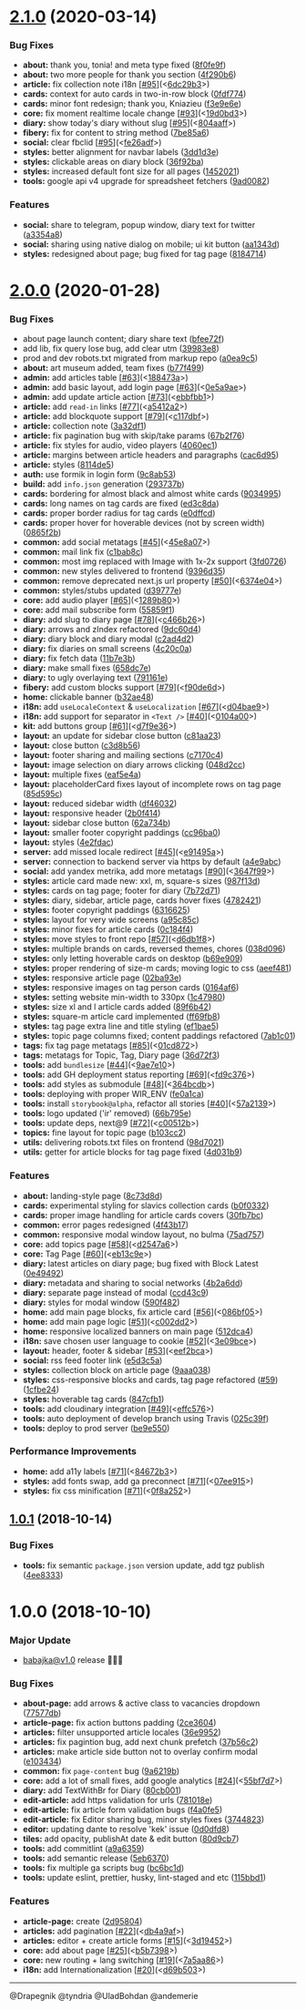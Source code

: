 # [2.1.0](https://github.com/babajka/babajka-frontend/compare/v2.0.0...v2.1.0) (2020-03-14)

### Bug Fixes

- **about:** thank you, tonia! and meta type fixed ([8f0fe9f](https://github.com/babajka/babajka-frontend/commit/8f0fe9f36f320c83c15a283537e8238815743150))
- **about:** two more people for thank you section ([4f290b6](https://github.com/babajka/babajka-frontend/commit/4f290b63242f8a1e98134c2a2b7038856b682b80))
- **article:** fix collection note i18n [[#95](https://github.com/babajka/babajka-frontend/issues/95)](<[6dc29b3](https://github.com/babajka/babajka-frontend/commit/6dc29b32d3d247d7c1baf2999f780ada097b5e64)>)
- **cards:** context for auto cards in two-in-row block ([0fdf774](https://github.com/babajka/babajka-frontend/commit/0fdf7745e59dbef0722ee486a032cf728cc2a1e9))
- **cards:** minor font redesign; thank you, Kniazieu ([f3e9e6e](https://github.com/babajka/babajka-frontend/commit/f3e9e6ebbfa114b46466404b3fde3edc3ab30282))
- **core:** fix moment realtime locale change [[#93](https://github.com/babajka/babajka-frontend/issues/93)](<[19d0bd3](https://github.com/babajka/babajka-frontend/commit/19d0bd3230e1988beb0edbe8d8100643ab743bf5)>)
- **diary:** show today's diary without slug [[#95](https://github.com/babajka/babajka-frontend/issues/95)](<[804aaff](https://github.com/babajka/babajka-frontend/commit/804aaffc82c57b80f8c9f52b91b6bab61a3cc055)>)
- **fibery:** fix for content to string method ([7be85a6](https://github.com/babajka/babajka-frontend/commit/7be85a62031552a7de30cbd48658c7915dbdf303))
- **social:** clear fbclid [[#95](https://github.com/babajka/babajka-frontend/issues/95)](<[fe26adf](https://github.com/babajka/babajka-frontend/commit/fe26adf677dd4827092534e9c1ba9f25b681c30a)>)
- **styles:** better alignment for navbar labels ([3dd1d3e](https://github.com/babajka/babajka-frontend/commit/3dd1d3edbcb5ba9c4e831b0c8c9bf66448e8cbae))
- **styles:** clickable areas on diary block ([36f92ba](https://github.com/babajka/babajka-frontend/commit/36f92ba25dfbf47e5eb53ed1e1db605bd169e165))
- **styles:** increased default font size for all pages ([1452021](https://github.com/babajka/babajka-frontend/commit/1452021793ae2409e224ac7950a4c3e58a3804a9))
- **tools:** google api v4 upgrade for spreadsheet fetchers ([9ad0082](https://github.com/babajka/babajka-frontend/commit/9ad0082e84f14a8cacf87ada89bd65add6838496))

### Features

- **social:** share to telegram, popup window, diary text for twitter ([a3354a8](https://github.com/babajka/babajka-frontend/commit/a3354a85d31fd9f26f45bcc0c2b69dd9de62ab93))
- **social:** sharing using native dialog on mobile; ui kit button ([aa1343d](https://github.com/babajka/babajka-frontend/commit/aa1343d3b0712a4ae84b2d63f45f51ced10a2d2c))
- **styles:** redesigned about page; bug fixed for tag page ([8184714](https://github.com/babajka/babajka-frontend/commit/81847141c84f43f27e86488dbab9eedf68650a25))

# [2.0.0](https://github.com/babajka/babajka-frontend/compare/v1.0.1...v2.0.0) (2020-01-28)

### Bug Fixes

- about page launch content; diary share text ([bfee72f](https://github.com/babajka/babajka-frontend/commit/bfee72f8f3d788deaaeacf8d3dac8e14c216a8b9))
- add lib, fix query lose bug, add clear utm ([39983e8](https://github.com/babajka/babajka-frontend/commit/39983e84ece328b51d9355afa7e49f8f8b6259b8))
- prod and dev robots.txt migrated from markup repo ([a0ea9c5](https://github.com/babajka/babajka-frontend/commit/a0ea9c5aee8a2c7005ee3e0b2edaf54801d98b27))
- **about:** art museum added, team fixes ([b77f499](https://github.com/babajka/babajka-frontend/commit/b77f4999c02684e3d14039d9e66406620871551d))
- **admin:** add articles table [[#63](https://github.com/babajka/babajka-frontend/issues/63)](<[188473a](https://github.com/babajka/babajka-frontend/commit/188473abdbc3bf5324f057e1bdefae9724aefbec)>)
- **admin:** add basic layout, add login page [[#63](https://github.com/babajka/babajka-frontend/issues/63)](<[0e5a9ae](https://github.com/babajka/babajka-frontend/commit/0e5a9ae0828b8bdcd52791007504d49512fbe83f)>)
- **admin:** add update article action [[#73](https://github.com/babajka/babajka-frontend/issues/73)](<[ebbfbb1](https://github.com/babajka/babajka-frontend/commit/ebbfbb1593c6cd25d3ac477c7f8d0410d98981ed)>)
- **article:** add `read-in` links [[#77](https://github.com/babajka/babajka-frontend/issues/77)](<[a5412a2](https://github.com/babajka/babajka-frontend/commit/a5412a2eed29feb245246484c490814944445457)>)
- **article:** add blockquote support [[#79](https://github.com/babajka/babajka-frontend/issues/79)](<[c117dbf](https://github.com/babajka/babajka-frontend/commit/c117dbf46bb4ab7f331f41a46bb4291ea841b785)>)
- **article:** collection note ([3a32df1](https://github.com/babajka/babajka-frontend/commit/3a32df100f9978990c9e86dc92529de5c1fd2c9b))
- **article:** fix pagination bug with skip/take params ([67b2f76](https://github.com/babajka/babajka-frontend/commit/67b2f76e2c0e654bd296096eca6154a063f3676e))
- **article:** fix styles for audio, video players ([4060ec1](https://github.com/babajka/babajka-frontend/commit/4060ec1a07a1efbd581e6ed61863c0c77eb8b9de))
- **article:** margins between article headers and paragraphs ([cac6d95](https://github.com/babajka/babajka-frontend/commit/cac6d95044f7c7b7627b003ba7673391ed5646cd))
- **article:** styles ([8114de5](https://github.com/babajka/babajka-frontend/commit/8114de5411eca14d43b8f29cc13169b0e915693d))
- **auth:** use formik in login form ([9c8ab53](https://github.com/babajka/babajka-frontend/commit/9c8ab53832b9c0efb09c51d7fc29ae125752119f))
- **build:** add `info.json` generation ([293737b](https://github.com/babajka/babajka-frontend/commit/293737b1aac108ae67fc271847518050b8b5d798))
- **cards:** bordering for almost black and almost white cards ([9034995](https://github.com/babajka/babajka-frontend/commit/9034995d37fa3870076fd61812840a392517c703))
- **cards:** long names on tag cards are fixed ([ed3c8da](https://github.com/babajka/babajka-frontend/commit/ed3c8da11b4411978813127c16914cb4fb7faa1e))
- **cards:** proper border radius for tag cards ([e0dffcd](https://github.com/babajka/babajka-frontend/commit/e0dffcdf630771b5d0472e9de4b6fcc294080815))
- **cards:** proper hover for hoverable devices (not by screen width) ([0865f2b](https://github.com/babajka/babajka-frontend/commit/0865f2bad6ab2ee827224fee8691506438d26727))
- **common:** add social metatags [[#45](https://github.com/babajka/babajka-frontend/issues/45)](<[45e8a07](https://github.com/babajka/babajka-frontend/commit/45e8a07c528341a127178b895537c79051bc9ff3)>)
- **common:** mail link fix ([c1bab8c](https://github.com/babajka/babajka-frontend/commit/c1bab8c106e0524510d263adaadc81743e3673e6))
- **common:** most img replaced with Image with 1x-2x support ([3fd0726](https://github.com/babajka/babajka-frontend/commit/3fd072604a0766392e45eb2e1bab60e8681ad82a))
- **common:** new styles delivered to frontend ([9396d35](https://github.com/babajka/babajka-frontend/commit/9396d35e8a35febed0284ab21cd78713eb7efe09))
- **common:** remove deprecated next.js url property [[#50](https://github.com/babajka/babajka-frontend/issues/50)](<[6374e04](https://github.com/babajka/babajka-frontend/commit/6374e04a7b0a1d400b82aec6f05cb5c68799bdc9)>)
- **common:** styles/stubs updated ([d39777e](https://github.com/babajka/babajka-frontend/commit/d39777e87082c0101433a888623f8c0d282c3997))
- **core:** add audio player [[#65](https://github.com/babajka/babajka-frontend/issues/65)](<[1289b80](https://github.com/babajka/babajka-frontend/commit/1289b801f9c6b2c58f6c96a5c7b97dde4e7123dc)>)
- **core:** add mail subscribe form ([55859f1](https://github.com/babajka/babajka-frontend/commit/55859f1668f2c0291e37affefe79f3e9d2e5cd90))
- **diary:** add slug to diary page [[#78](https://github.com/babajka/babajka-frontend/issues/78)](<[c466b26](https://github.com/babajka/babajka-frontend/commit/c466b26ec11ed281c72ede3100e46d549368900f)>)
- **diary:** arrows and zIndex refactored ([9dc60d4](https://github.com/babajka/babajka-frontend/commit/9dc60d404c3845dab094036aef245b0d29fcdcb2))
- **diary:** diary block and diary modal ([c2ad4d2](https://github.com/babajka/babajka-frontend/commit/c2ad4d21ffa77e64b7ae13231362ea8d9994360c))
- **diary:** fix diaries on small screens ([4c20c0a](https://github.com/babajka/babajka-frontend/commit/4c20c0aa927130c009cdb45775d36d2fe916f75b))
- **diary:** fix fetch data ([11b7e3b](https://github.com/babajka/babajka-frontend/commit/11b7e3b88799e306f3325b343615676eaa75c41f))
- **diary:** make small fixes ([658dc7e](https://github.com/babajka/babajka-frontend/commit/658dc7e985523db2007013911ac56d2bf9bbc4b2))
- **diary:** to ugly overlaying text ([791161e](https://github.com/babajka/babajka-frontend/commit/791161e842b6c0b662687646d7ed7348650df951))
- **fibery:** add custom blocks support [[#79](https://github.com/babajka/babajka-frontend/issues/79)](<[f90de6d](https://github.com/babajka/babajka-frontend/commit/f90de6dd17e9a3e4e2bf6ddb3f7c0ae1f6ef9613)>)
- **home:** clickable banner ([b32ae48](https://github.com/babajka/babajka-frontend/commit/b32ae48b69504ea8e21b7f525946a6823bd91229))
- **i18n:** add `useLocaleContext` & `useLocalization` [[#67](https://github.com/babajka/babajka-frontend/issues/67)](<[d04bae9](https://github.com/babajka/babajka-frontend/commit/d04bae995b59aa251859ec2972bc27435a0a829a)>)
- **i18n:** add support for separator in `<Text />` [[#40](https://github.com/babajka/babajka-frontend/issues/40)](<[0104a00](https://github.com/babajka/babajka-frontend/commit/0104a005985f824e9c048800ae525fd646a837dc)>)
- **kit:** add buttons group [[#61](https://github.com/babajka/babajka-frontend/issues/61)](<[d7f9e36](https://github.com/babajka/babajka-frontend/commit/d7f9e36963e2a17eac4469ce26d818d9a68fd6dc)>)
- **layout:** an update for sidebar close button ([c81aa23](https://github.com/babajka/babajka-frontend/commit/c81aa23c5ca022ce6fa6ca41362fffbfe3898f49))
- **layout:** close button ([c3d8b56](https://github.com/babajka/babajka-frontend/commit/c3d8b56bb3c15b50a3a6cf6265a102f552caf766))
- **layout:** footer sharing and mailing sections ([c7170c4](https://github.com/babajka/babajka-frontend/commit/c7170c449ba6c8c10bcc3995c142b87ec70a94f8))
- **layout:** image selection on diary arrows clicking ([048d2cc](https://github.com/babajka/babajka-frontend/commit/048d2cc536545e2015d4ef8f4c24815425e4ce59))
- **layout:** multiple fixes ([eaf5e4a](https://github.com/babajka/babajka-frontend/commit/eaf5e4ab621808aece63f16a11b7bdf8c0d819c6))
- **layout:** placeholderCard fixes layout of incomplete rows on tag page ([85d595c](https://github.com/babajka/babajka-frontend/commit/85d595cf8ff3a8e9fabe8e7b1a7eb1a2b1bae969))
- **layout:** reduced sidebar width ([df46032](https://github.com/babajka/babajka-frontend/commit/df460325e7df0f112d18c2cac9fc4843efef1269))
- **layout:** responsive header ([2b0f414](https://github.com/babajka/babajka-frontend/commit/2b0f414d62c7dbdc3926ae987c2941084fb79c9b))
- **layout:** sidebar close button ([62a734b](https://github.com/babajka/babajka-frontend/commit/62a734bca0477f137cb05652600cb1bcf72f8d29))
- **layout:** smaller footer copyright paddings ([cc96ba0](https://github.com/babajka/babajka-frontend/commit/cc96ba00691558ca560cb31c45c2d8661e6a07be))
- **layout:** styles ([4e2fdac](https://github.com/babajka/babajka-frontend/commit/4e2fdaccbe57200c15c7c63bfebf311d780d58c7))
- **server:** add missed locale redirect [[#45](https://github.com/babajka/babajka-frontend/issues/45)](<[e91495a](https://github.com/babajka/babajka-frontend/commit/e91495afec3a4c9af7e4c7781b38793eb0136380)>)
- **server:** connection to backend server via https by default ([a4e9abc](https://github.com/babajka/babajka-frontend/commit/a4e9abcdf36df01c23357f742e08e96a55d29936))
- **social:** add yandex metrika, add more metatags [[#90](https://github.com/babajka/babajka-frontend/issues/90)](<[3647f99](https://github.com/babajka/babajka-frontend/commit/3647f993f1b3fa1b5acc935a3a9e08af8fae140c)>)
- **styles:** article card made new: xxl, m, square-s sizes ([987f13d](https://github.com/babajka/babajka-frontend/commit/987f13db9dd098206ca216ccc4b7ad02361f6c6d))
- **styles:** cards on tag page; footer for diary ([7b72d71](https://github.com/babajka/babajka-frontend/commit/7b72d7159b6b2bef8db783c388f59bc95c93b297))
- **styles:** diary, sidebar, article page, cards hover fixes ([4782421](https://github.com/babajka/babajka-frontend/commit/4782421e9026600db38c71d45b9bb833df749310))
- **styles:** footer copyright paddings ([6316625](https://github.com/babajka/babajka-frontend/commit/631662519d6e5fb15a72d0a1221e6dd2c16dd924))
- **styles:** layout for very wide screens ([a95c85c](https://github.com/babajka/babajka-frontend/commit/a95c85ce41f374b248411627dc09aad7d7442719))
- **styles:** minor fixes for article cards ([0c184f4](https://github.com/babajka/babajka-frontend/commit/0c184f4611a15bfd0df1dffe3745f920e14def15))
- **styles:** move styles to front repo [[#57](https://github.com/babajka/babajka-frontend/issues/57)](<[d6db1f8](https://github.com/babajka/babajka-frontend/commit/d6db1f857915b3ff54bdc3aba7940dff838c1ab9)>)
- **styles:** multiple brands on cards, reversed themes, chores ([038d096](https://github.com/babajka/babajka-frontend/commit/038d096ad34bff7df8e96d213594d9b96babd9fb))
- **styles:** only letting hoverable cards on desktop ([b69e909](https://github.com/babajka/babajka-frontend/commit/b69e9099120b14f969e99f6f13f036b0d736cf48))
- **styles:** proper rendering of size-m cards; moving logic to css ([aeef481](https://github.com/babajka/babajka-frontend/commit/aeef481ed900e1648777a571fac8039394a3ed8d))
- **styles:** responsive article page ([02ba93e](https://github.com/babajka/babajka-frontend/commit/02ba93e41dd86b08c443982f2c9b7c46c507b280))
- **styles:** responsive images on tag person cards ([0164af6](https://github.com/babajka/babajka-frontend/commit/0164af6f0b06d0f51789564f2e26cc26fa4923bb))
- **styles:** setting website min-width to 330px ([1c47980](https://github.com/babajka/babajka-frontend/commit/1c479802c58816d47a1c54511a2aef6419f5f6c5))
- **styles:** size xl and l article cards added ([89f6b42](https://github.com/babajka/babajka-frontend/commit/89f6b428da8adf45eb1bc3074e2af6db344c3ce4))
- **styles:** square-m article card implemented ([ff69fb8](https://github.com/babajka/babajka-frontend/commit/ff69fb899e86931374796c71b4299ab0e7ec2c6b))
- **styles:** tag page extra line and title styling ([ef1bae5](https://github.com/babajka/babajka-frontend/commit/ef1bae5b34dba65fbf2174ba1297773ad57f104f))
- **styles:** topic page columns fixed; content paddings refactored ([7ab1c01](https://github.com/babajka/babajka-frontend/commit/7ab1c01b3715d3fdd983eac8d1473be2c9600231))
- **tags:** fix tag page metatags [[#85](https://github.com/babajka/babajka-frontend/issues/85)](<[01cd872](https://github.com/babajka/babajka-frontend/commit/01cd872040ca600ccc6fc4b93463c24cda895ffc)>)
- **tags:** metatags for Topic, Tag, Diary page ([36d72f3](https://github.com/babajka/babajka-frontend/commit/36d72f396160e9faed8197997b84801dbec66e29))
- **tools:** add `bundlesize` [[#44](https://github.com/babajka/babajka-frontend/issues/44)](<[9ae7e10](https://github.com/babajka/babajka-frontend/commit/9ae7e10503cb9783d688f8f203c7f896cd58dd60)>)
- **tools:** add GH deployment status reporting [[#69](https://github.com/babajka/babajka-frontend/issues/69)](<[fd9c376](https://github.com/babajka/babajka-frontend/commit/fd9c376cca3a6e6bb2533ec1e2a42f53b2eb2bad)>)
- **tools:** add styles as submodule [[#48](https://github.com/babajka/babajka-frontend/issues/48)](<[364bcdb](https://github.com/babajka/babajka-frontend/commit/364bcdbdeabf90ebb322c9ab07e52920cd814c08)>)
- **tools:** deploying with proper WIR_ENV ([fe0a1ca](https://github.com/babajka/babajka-frontend/commit/fe0a1cae2c03d54dec66b165bb8a3fdc7f1b1ea0))
- **tools:** install `storybook@alpha`, refactor all stories [[#40](https://github.com/babajka/babajka-frontend/issues/40)](<[57a2139](https://github.com/babajka/babajka-frontend/commit/57a21390ca3449f5e9c7d7ca57debcb6e9302455)>)
- **tools:** logo updated ('ir' removed) ([66b795e](https://github.com/babajka/babajka-frontend/commit/66b795e69859c077f1beff42550248e86b116e3e))
- **tools:** update deps, next@9 [[#72](https://github.com/babajka/babajka-frontend/issues/72)](<[c00512b](https://github.com/babajka/babajka-frontend/commit/c00512bb59e410388ca0ff749a90a79aa63482a2)>)
- **topics:** fine layout for topic page ([b103cc2](https://github.com/babajka/babajka-frontend/commit/b103cc25d5beaa92abc7080b5f4f72bb18d2e3ba))
- **utils:** delivering robots.txt files on frontend ([98d7021](https://github.com/babajka/babajka-frontend/commit/98d7021fe0231bdf242f9b9c35597ffdcf18a90f))
- **utils:** getter for article blocks for tag page fixed ([4d031b9](https://github.com/babajka/babajka-frontend/commit/4d031b9cd74a885c32b550997a49cb289fc91e6c))

### Features

- **about:** landing-style page ([8c73d8d](https://github.com/babajka/babajka-frontend/commit/8c73d8d3e4eee0ae1e839eff851453441e55ea56))
- **cards:** experimental styling for slavics collection cards ([b0f0332](https://github.com/babajka/babajka-frontend/commit/b0f0332202468a378000c2f1622845c1ca17a5b1))
- **cards:** proper image handling for article cards covers ([30fb7bc](https://github.com/babajka/babajka-frontend/commit/30fb7bc4685f79f2cc3dad2db75de0278658dda0))
- **common:** error pages redesigned ([4f43b17](https://github.com/babajka/babajka-frontend/commit/4f43b17e18eacafdca629c6b40043d29c171b8cc))
- **common:** responsive modal window layout, no bulma ([75ad757](https://github.com/babajka/babajka-frontend/commit/75ad757d5577e9ce52b6739231501eb34c7cae41))
- **core:** add topics page [[#58](https://github.com/babajka/babajka-frontend/issues/58)](<[d2547a6](https://github.com/babajka/babajka-frontend/commit/d2547a600d09d5054e288e997249d28b516b3834)>)
- **core:** Tag Page [[#60](https://github.com/babajka/babajka-frontend/issues/60)](<[eb13c9e](https://github.com/babajka/babajka-frontend/commit/eb13c9e5f706d16aded931e39a2cfcef1fe66522)>)
- **diary:** latest articles on diary page; bug fixed with Block Latest ([0e49492](https://github.com/babajka/babajka-frontend/commit/0e49492893cb96210e04f04291793d0afdeea9fd))
- **diary:** metadata and sharing to social networks ([4b2a6dd](https://github.com/babajka/babajka-frontend/commit/4b2a6dd5cc9a34e56712aef32b66485368ad4062))
- **diary:** separate page instead of modal ([ccd43c9](https://github.com/babajka/babajka-frontend/commit/ccd43c95088550155f07be44efb9dbde0a5af96d))
- **diary:** styles for modal window ([590f482](https://github.com/babajka/babajka-frontend/commit/590f482240ebbe9e50d350357e7126cadc06fd19))
- **home:** add main page blocks, fix article card [[#56](https://github.com/babajka/babajka-frontend/issues/56)](<[086bf05](https://github.com/babajka/babajka-frontend/commit/086bf05c80383299e7f0a8b86761b1c3800383d0)>)
- **home:** add main page logic [[#51](https://github.com/babajka/babajka-frontend/issues/51)](<[c002dd2](https://github.com/babajka/babajka-frontend/commit/c002dd2ef1cf6e73454b7f40e1db7630d24bf117)>)
- **home:** responsive localized banners on main page ([512dca4](https://github.com/babajka/babajka-frontend/commit/512dca43c3eef2cac13ba8d2831ea906b3b237e2))
- **i18n:** save chosen user language to cookie [[#52](https://github.com/babajka/babajka-frontend/issues/52)](<[3e09bce](https://github.com/babajka/babajka-frontend/commit/3e09bce8b20c1956b2a4e0c34c741b5b5cb71b40)>)
- **layout:** header, footer & sidebar [[#53](https://github.com/babajka/babajka-frontend/issues/53)](<[eef2bca](https://github.com/babajka/babajka-frontend/commit/eef2bca8b82720a73935722bc6dca2940464813d)>)
- **social:** rss feed footer link ([e5d3c5a](https://github.com/babajka/babajka-frontend/commit/e5d3c5a2c4ea1b4dcb48d10cf57ca563c3fef79d))
- **styles:** collection block on article page ([9aaa038](https://github.com/babajka/babajka-frontend/commit/9aaa0384be22f1adc6c45e0d2d9c7bd0ffaff515))
- **styles:** css-responsive blocks and cards, tag page refactored ([#59](https://github.com/babajka/babajka-frontend/issues/59)) ([1cfbe24](https://github.com/babajka/babajka-frontend/commit/1cfbe2471637d1ef8a514590d72f95a4f4e1a54a))
- **styles:** hoverable tag cards ([847cfb1](https://github.com/babajka/babajka-frontend/commit/847cfb1c508eb36fee4cfe80218c0a6cb7f9e43a))
- **tools:** add cloudinary integration [[#49](https://github.com/babajka/babajka-frontend/issues/49)](<[effc576](https://github.com/babajka/babajka-frontend/commit/effc5764d35aafb22145470171a621475a3fa89e)>)
- **tools:** auto deployment of develop branch using Travis ([025c39f](https://github.com/babajka/babajka-frontend/commit/025c39fc9a9442b78ebdb6c96afb9e24889fda15))
- **tools:** deploy to prod server ([be9e550](https://github.com/babajka/babajka-frontend/commit/be9e5509c33d424626fabe8c148d62e88f237a07))

### Performance Improvements

- **home:** add a11y labels [[#71](https://github.com/babajka/babajka-frontend/issues/71)](<[84672b3](https://github.com/babajka/babajka-frontend/commit/84672b3213d96303fd737fd8e1163aa12fc1fd9c)>)
- **styles:** add fonts swap, add ga preconnect [[#71](https://github.com/babajka/babajka-frontend/issues/71)](<[07ee915](https://github.com/babajka/babajka-frontend/commit/07ee915f92e9605ea98df0d5f1230bc66546c97d)>)
- **styles:** fix css minification [[#71](https://github.com/babajka/babajka-frontend/issues/71)](<[0f8a252](https://github.com/babajka/babajka-frontend/commit/0f8a2525588500c548b36c6a2d461224ed31ea02)>)

## [1.0.1](https://github.com/babajka/babajka-frontend/compare/v1.0.0...v1.0.1) (2018-10-14)

### Bug Fixes

- **tools:** fix semantic `package.json` version update, add tgz publish ([4ee8333](https://github.com/babajka/babajka-frontend/commit/4ee8333))

# 1.0.0 (2018-10-10)

### Major Update

- babajka@v1.0 release 🎉🎉🎉

### Bug Fixes

- **about-page:** add arrows & active class to vacancies dropdown ([77577db](https://github.com/babajka/babajka-frontend/commit/77577db))
- **article-page:** fix action buttons padding ([2ce3604](https://github.com/babajka/babajka-frontend/commit/2ce3604))
- **articles:** filter unsupported article locales ([36e9952](https://github.com/babajka/babajka-frontend/commit/36e9952))
- **articles:** fix pagintion bug, add next chunk prefetch ([37b56c2](https://github.com/babajka/babajka-frontend/commit/37b56c2))
- **articles:** make article side button not to overlay confirm modal ([e103434](https://github.com/babajka/babajka-frontend/commit/e103434))
- **common:** fix `page-content` bug ([9a6219b](https://github.com/babajka/babajka-frontend/commit/9a6219b))
- **core:** add a lot of small fixes, add google analytics [[#24](https://github.com/babajka/babajka-frontend/issues/24)](<[55bf7d7](https://github.com/babajka/babajka-frontend/commit/55bf7d7)>)
- **diary:** add TextWithBr for Diary ([80cb001](https://github.com/babajka/babajka-frontend/commit/80cb001))
- **edit-article:** add https validation for urls ([781018e](https://github.com/babajka/babajka-frontend/commit/781018e))
- **edit-article:** fix article form validation bugs ([f4a0fe5](https://github.com/babajka/babajka-frontend/commit/f4a0fe5))
- **edit-article:** fix Editor sharing bug, minor styles fixes ([3744823](https://github.com/babajka/babajka-frontend/commit/3744823))
- **editor:** updating dante to resolve 'kek' issue ([0d0dfd8](https://github.com/babajka/babajka-frontend/commit/0d0dfd8))
- **tiles:** add opacity, publishAt date & edit button ([80d9cb7](https://github.com/babajka/babajka-frontend/commit/80d9cb7))
- **tools:** add commitlint ([a9a6359](https://github.com/babajka/babajka-frontend/commit/a9a6359))
- **tools:** add semantic release ([5eb6370](https://github.com/babajka/babajka-frontend/commit/5eb6370))
- **tools:** fix multiple ga scripts bug ([bc6bc1d](https://github.com/babajka/babajka-frontend/commit/bc6bc1d))
- **tools:** update eslint, prettier, husky, lint-staged and etc ([115bbd1](https://github.com/babajka/babajka-frontend/commit/115bbd1))

### Features

- **article-page:** create ([2d95804](https://github.com/babajka/babajka-frontend/commit/2d95804))
- **articles:** add pagination [[#22](https://github.com/babajka/babajka-frontend/issues/22)](<[db4a9af](https://github.com/babajka/babajka-frontend/commit/db4a9af)>)
- **articles:** editor + create article forms [[#15](https://github.com/babajka/babajka-frontend/issues/15)](<[3d19452](https://github.com/babajka/babajka-frontend/commit/3d19452)>)
- **core:** add about page [[#25](https://github.com/babajka/babajka-frontend/issues/25)](<[b5b7398](https://github.com/babajka/babajka-frontend/commit/b5b7398)>)
- **core:** new routing + lang switching [[#19](https://github.com/babajka/babajka-frontend/issues/19)](<[7a5aa86](https://github.com/babajka/babajka-frontend/commit/7a5aa86)>)
- **i18n:** add Internationalization [[#20](https://github.com/babajka/babajka-frontend/issues/20)](<[d69b503](https://github.com/babajka/babajka-frontend/commit/d69b503)>)

---

@Drapegnik @tyndria @UladBohdan @andemerie
